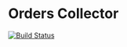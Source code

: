 # Orders Collector

[![Build Status](https://ci.appveyor.com/api/projects/status/github/jmansar/orders-collector-next?svg=true)](https://ci.appveyor.com/project/jmansar/orders-collector-next)
